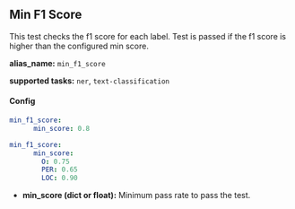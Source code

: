 
<div class="h3-box" markdown="1">

## Min F1 Score

This test checks the f1 score for each label. Test is passed if the f1 score is higher than the configured min score.

**alias_name:** `min_f1_score`

**supported tasks:** `ner`, `text-classification`

</div><div class="h3-box" markdown="1">

#### Config
```yaml
min_f1_score:
      min_score: 0.8
```
```yaml
min_f1_score:
      min_score:
        O: 0.75
        PER: 0.65
        LOC: 0.90
```
- **min_score (dict or float):** Minimum pass rate to pass the test.

<!-- #### Examples -->

</div>
